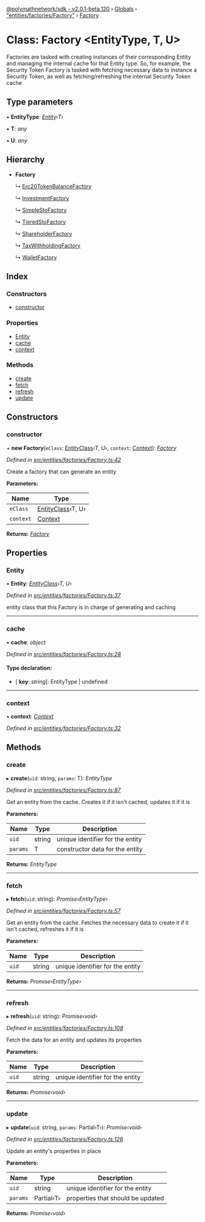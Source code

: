 [@polymathnetwork/sdk - v2.0.1-beta.120](../README.md) › [Globals](../globals.md) › ["entities/factories/Factory"](../modules/_entities_factories_factory_.md) › [Factory](_entities_factories_factory_.factory.md)

# Class: Factory <**EntityType, T, U**>

Factories are tasked with creating instances of their corresponding Entity and managing the internal cache for that Entity type.
So, for example, the Security Token Factory is tasked with fetching necessary data to instance a Security Token,
as well as fetching/refreshing the internal Security Token cache

## Type parameters

▪ **EntityType**: _[Entity](_entities_entity_.entity.md)‹T›_

▪ **T**: _any_

▪ **U**: _any_

## Hierarchy

- **Factory**

  ↳ [Erc20TokenBalanceFactory](_entities_factories_erc20tokenbalancefactory_.erc20tokenbalancefactory.md)

  ↳ [InvestmentFactory](_entities_factories_investmentfactory_.investmentfactory.md)

  ↳ [SimpleStoFactory](_entities_factories_simplestofactory_.simplestofactory.md)

  ↳ [TieredStoFactory](_entities_factories_tieredstofactory_.tieredstofactory.md)

  ↳ [ShareholderFactory](_entities_factories_shareholderfactory_.shareholderfactory.md)

  ↳ [TaxWithholdingFactory](_entities_factories_taxwithholdingfactory_.taxwithholdingfactory.md)

  ↳ [WalletFactory](_entities_factories_walletfactory_.walletfactory.md)

## Index

### Constructors

- [constructor](_entities_factories_factory_.factory.md#constructor)

### Properties

- [Entity](_entities_factories_factory_.factory.md#entity)
- [cache](_entities_factories_factory_.factory.md#cache)
- [context](_entities_factories_factory_.factory.md#context)

### Methods

- [create](_entities_factories_factory_.factory.md#create)
- [fetch](_entities_factories_factory_.factory.md#fetch)
- [refresh](_entities_factories_factory_.factory.md#refresh)
- [update](_entities_factories_factory_.factory.md#update)

## Constructors

### constructor

\+ **new Factory**(`eClass`: [EntityClass](../interfaces/_entities_factories_factory_.entityclass.md)‹T, U›, `context`: [Context](_context_.context.md)): _[Factory](_entities_factories_factory_.factory.md)_

_Defined in [src/entities/factories/Factory.ts:42](https://github.com/PolymathNetwork/polymath-sdk/blob/1da5bc5/src/entities/factories/Factory.ts#L42)_

Create a factory that can generate an entity

**Parameters:**

| Name      | Type                                                                           |
| --------- | ------------------------------------------------------------------------------ |
| `eClass`  | [EntityClass](../interfaces/_entities_factories_factory_.entityclass.md)‹T, U› |
| `context` | [Context](_context_.context.md)                                                |

**Returns:** _[Factory](_entities_factories_factory_.factory.md)_

## Properties

### Entity

• **Entity**: _[EntityClass](../interfaces/_entities_factories_factory_.entityclass.md)‹T, U›_

_Defined in [src/entities/factories/Factory.ts:37](https://github.com/PolymathNetwork/polymath-sdk/blob/1da5bc5/src/entities/factories/Factory.ts#L37)_

entity class that this Factory is in charge of generating and caching

---

### cache

• **cache**: _object_

_Defined in [src/entities/factories/Factory.ts:28](https://github.com/PolymathNetwork/polymath-sdk/blob/1da5bc5/src/entities/factories/Factory.ts#L28)_

#### Type declaration:

- \[ **key**: _string_\]: EntityType | undefined

---

### context

• **context**: _[Context](_context_.context.md)_

_Defined in [src/entities/factories/Factory.ts:32](https://github.com/PolymathNetwork/polymath-sdk/blob/1da5bc5/src/entities/factories/Factory.ts#L32)_

## Methods

### create

▸ **create**(`uid`: string, `params`: T): _EntityType_

_Defined in [src/entities/factories/Factory.ts:87](https://github.com/PolymathNetwork/polymath-sdk/blob/1da5bc5/src/entities/factories/Factory.ts#L87)_

Get an entity from the cache. Creates it if it isn't cached, updates it if it is

**Parameters:**

| Name     | Type   | Description                      |
| -------- | ------ | -------------------------------- |
| `uid`    | string | unique identifier for the entity |
| `params` | T      | constructor data for the entity  |

**Returns:** _EntityType_

---

### fetch

▸ **fetch**(`uid`: string): _Promise‹EntityType›_

_Defined in [src/entities/factories/Factory.ts:57](https://github.com/PolymathNetwork/polymath-sdk/blob/1da5bc5/src/entities/factories/Factory.ts#L57)_

Get an entity from the cache. Fetches the necessary data to create it if it isn't cached, refreshes it if it is

**Parameters:**

| Name  | Type   | Description                      |
| ----- | ------ | -------------------------------- |
| `uid` | string | unique identifier for the entity |

**Returns:** _Promise‹EntityType›_

---

### refresh

▸ **refresh**(`uid`: string): _Promise‹void›_

_Defined in [src/entities/factories/Factory.ts:108](https://github.com/PolymathNetwork/polymath-sdk/blob/1da5bc5/src/entities/factories/Factory.ts#L108)_

Fetch the data for an entity and updates its properties

**Parameters:**

| Name  | Type   | Description                      |
| ----- | ------ | -------------------------------- |
| `uid` | string | unique identifier for the entity |

**Returns:** _Promise‹void›_

---

### update

▸ **update**(`uid`: string, `params`: Partial‹T›): _Promise‹void›_

_Defined in [src/entities/factories/Factory.ts:126](https://github.com/PolymathNetwork/polymath-sdk/blob/1da5bc5/src/entities/factories/Factory.ts#L126)_

Update an entity's properties in place

**Parameters:**

| Name     | Type       | Description                       |
| -------- | ---------- | --------------------------------- |
| `uid`    | string     | unique identifier for the entity  |
| `params` | Partial‹T› | properties that should be updated |

**Returns:** _Promise‹void›_
